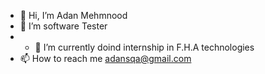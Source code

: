 - 👋 Hi, I’m Adan Mehmnood
- 👀 I’m software Tester
- - 🌱 I’m currently doind internship in F.H.A technologies 
- 📫 How to reach me adansqa@gmail.com

<!---
chadan280/chadan280 is a ✨ special ✨ repository because its `README.md` (this file) appears on your GitHub profile.
You can click the Preview link to take a look at your changes.
--->

